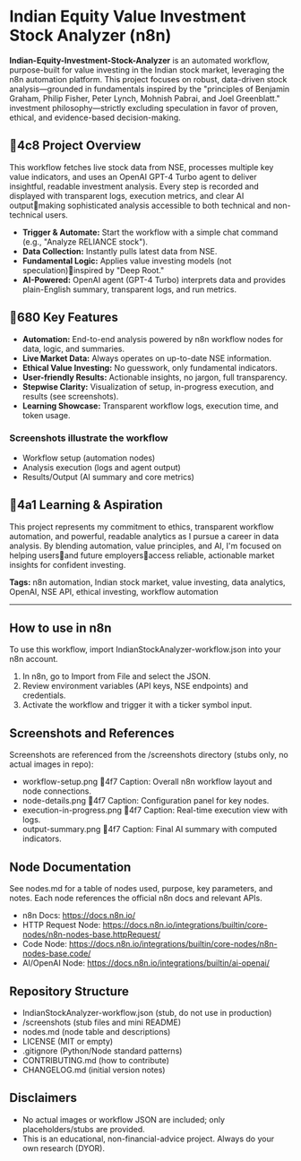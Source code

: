 # Indian Equity Value Investment Stock Analyzer (n8n)
**Indian-Equity-Investment-Stock-Analyzer** is an automated workflow, purpose-built for value investing in the Indian stock market, leveraging the n8n automation platform. This project focuses on robust, data-driven stock analysis—grounded in fundamentals inspired by the "principles of Benjamin Graham, Philip Fisher, Peter Lynch, Mohnish Pabrai, and Joel Greenblatt." investment philosophy—strictly excluding speculation in favor of proven, ethical, and evidence-based decision-making.

## 4c8 Project Overview
This workflow fetches live stock data from NSE, processes multiple key value indicators, and uses an OpenAI GPT-4 Turbo agent to deliver insightful, readable investment analysis. Every step is recorded and displayed with transparent logs, execution metrics, and clear AI outputmaking sophisticated analysis accessible to both technical and non-technical users.

- **Trigger & Automate:** Start the workflow with a simple chat command (e.g., "Analyze RELIANCE stock").
- **Data Collection:** Instantly pulls latest data from NSE.
- **Fundamental Logic:** Applies value investing models (not speculation)inspired by "Deep Root."
- **AI-Powered:** OpenAI agent (GPT-4 Turbo) interprets data and provides plain-English summary, transparent logs, and run metrics.

## 680 Key Features
- **Automation:** End-to-end analysis powered by n8n workflow nodes for data, logic, and summaries.
- **Live Market Data:** Always operates on up-to-date NSE information.
- **Ethical Value Investing:** No guesswork, only fundamental indicators.
- **User-friendly Results:** Actionable insights, no jargon, full transparency.
- **Stepwise Clarity:** Visualization of setup, in-progress execution, and results (see screenshots).
- **Learning Showcase:** Transparent workflow logs, execution time, and token usage.

### Screenshots illustrate the workflow
- Workflow setup (automation nodes)
- Analysis execution (logs and agent output)
- Results/Output (AI summary and core metrics)

## 4a1 Learning & Aspiration
This project represents my commitment to ethics, transparent workflow automation, and powerful, readable analytics as I pursue a career in data analysis. By blending automation, value principles, and AI, I'm focused on helping usersand future employersaccess reliable, actionable market insights for confident investing.

**Tags:** n8n automation, Indian stock market, value investing, data analytics, OpenAI, NSE API, ethical investing, workflow automation

---

## How to use in n8n
To use this workflow, import IndianStockAnalyzer-workflow.json into your n8n account.

1) In n8n, go to Import from File and select the JSON.
2) Review environment variables (API keys, NSE endpoints) and credentials.
3) Activate the workflow and trigger it with a ticker symbol input.

## Screenshots and References
Screenshots are referenced from the /screenshots directory (stubs only, no actual images in repo):
- workflow-setup.png 4f7 Caption: Overall n8n workflow layout and node connections.
- node-details.png 4f7 Caption: Configuration panel for key nodes.
- execution-in-progress.png 4f7 Caption: Real-time execution view with logs.
- output-summary.png 4f7 Caption: Final AI summary with computed indicators.

## Node Documentation
See nodes.md for a table of nodes used, purpose, key parameters, and notes. Each node references the official n8n docs and relevant APIs.

- n8n Docs: https://docs.n8n.io/
- HTTP Request Node: https://docs.n8n.io/integrations/builtin/core-nodes/n8n-nodes-base.httpRequest/
- Code Node: https://docs.n8n.io/integrations/builtin/core-nodes/n8n-nodes-base.code/
- AI/OpenAI Node: https://docs.n8n.io/integrations/builtin/ai-openai/

## Repository Structure
- IndianStockAnalyzer-workflow.json (stub, do not use in production)
- /screenshots (stub files and mini README)
- nodes.md (node table and descriptions)
- LICENSE (MIT or empty)
- .gitignore (Python/Node standard patterns)
- CONTRIBUTING.md (how to contribute)
- CHANGELOG.md (initial version notes)

## Disclaimers
- No actual images or workflow JSON are included; only placeholders/stubs are provided.
- This is an educational, non-financial-advice project. Always do your own research (DYOR).
